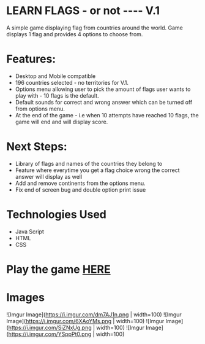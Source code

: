 # LEARN FLAGS - or not ---- V.1

A simple game displaying flag from countries around the world. Game displays 1 flag and provides 4 options to choose from.

# Features:

- Desktop and Mobile compatible
- 196 countries selected - no territories for V.1.
- Options menu allowing user to pick the amount of flags user wants to play with - 10 flags is the default.
- Default sounds for correct and wrong answer which can be turned off from options menu.
- At the end of the game - i.e when 10 attempts have reached 10 flags, the game will end and will display score.

# Next Steps:

- Library of flags and names of the countries they belong to
- Feature where everytime you get a flag choice wrong the correct answer will display as well
- Add and remove continents from the options menu.
- Fix end of screen bug and double option print issue

# Technologies Used

- Java Script
- HTML
- CSS

# Play the game [**HERE**](https://jp4441.github.io/FlagGame/)

# Images

![Imgur Image](https://i.imgur.com/dm7AJ1n.png | width=100)
![Imgur Image](https://i.imgur.com/6XAoYMs.png | width=100)
![Imgur Image](https://i.imgur.com/SiZNxUg.png | width=100)
![Imgur Image](https://i.imgur.com/YSppPt0.png | width=100)
